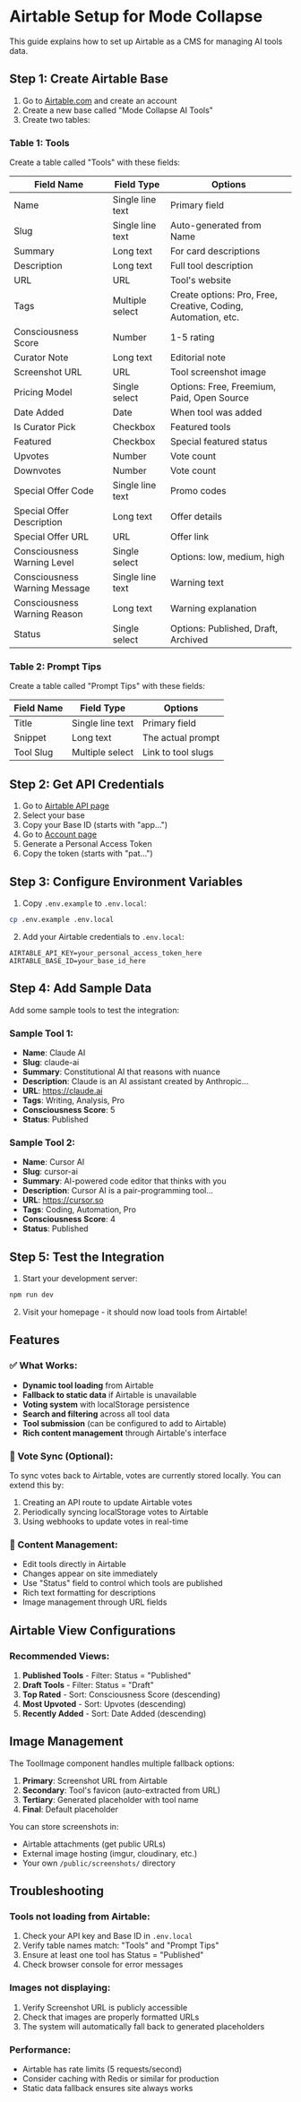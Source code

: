 # Airtable Setup for Mode Collapse

This guide explains how to set up Airtable as a CMS for managing AI tools data.

## Step 1: Create Airtable Base

1. Go to [Airtable.com](https://airtable.com) and create an account
2. Create a new base called "Mode Collapse AI Tools"
3. Create two tables:

### Table 1: Tools
Create a table called "Tools" with these fields:

| Field Name | Field Type | Options |
|------------|------------|---------|
| Name | Single line text | Primary field |
| Slug | Single line text | Auto-generated from Name |
| Summary | Long text | For card descriptions |
| Description | Long text | Full tool description |
| URL | URL | Tool's website |
| Tags | Multiple select | Create options: Pro, Free, Creative, Coding, Automation, etc. |
| Consciousness Score | Number | 1-5 rating |
| Curator Note | Long text | Editorial note |
| Screenshot URL | URL | Tool screenshot image |
| Pricing Model | Single select | Options: Free, Freemium, Paid, Open Source |
| Date Added | Date | When tool was added |
| Is Curator Pick | Checkbox | Featured tools |
| Featured | Checkbox | Special featured status |
| Upvotes | Number | Vote count |
| Downvotes | Number | Vote count |
| Special Offer Code | Single line text | Promo codes |
| Special Offer Description | Long text | Offer details |
| Special Offer URL | URL | Offer link |
| Consciousness Warning Level | Single select | Options: low, medium, high |
| Consciousness Warning Message | Single line text | Warning text |
| Consciousness Warning Reason | Long text | Warning explanation |
| Status | Single select | Options: Published, Draft, Archived |

### Table 2: Prompt Tips
Create a table called "Prompt Tips" with these fields:

| Field Name | Field Type | Options |
|------------|------------|---------|
| Title | Single line text | Primary field |
| Snippet | Long text | The actual prompt |
| Tool Slug | Multiple select | Link to tool slugs |

## Step 2: Get API Credentials

1. Go to [Airtable API page](https://airtable.com/api)
2. Select your base
3. Copy your Base ID (starts with "app...")
4. Go to [Account page](https://airtable.com/account) 
5. Generate a Personal Access Token
6. Copy the token (starts with "pat...")

## Step 3: Configure Environment Variables

1. Copy `.env.example` to `.env.local`:
```bash
cp .env.example .env.local
```

2. Add your Airtable credentials to `.env.local`:
```env
AIRTABLE_API_KEY=your_personal_access_token_here
AIRTABLE_BASE_ID=your_base_id_here
```

## Step 4: Add Sample Data

Add some sample tools to test the integration:

### Sample Tool 1:
- **Name**: Claude AI
- **Slug**: claude-ai  
- **Summary**: Constitutional AI that reasons with nuance
- **Description**: Claude is an AI assistant created by Anthropic...
- **URL**: https://claude.ai
- **Tags**: Writing, Analysis, Pro
- **Consciousness Score**: 5
- **Status**: Published

### Sample Tool 2:
- **Name**: Cursor AI
- **Slug**: cursor-ai
- **Summary**: AI-powered code editor that thinks with you  
- **Description**: Cursor AI is a pair-programming tool...
- **URL**: https://cursor.so
- **Tags**: Coding, Automation, Pro
- **Consciousness Score**: 4
- **Status**: Published

## Step 5: Test the Integration

1. Start your development server:
```bash
npm run dev
```

2. Visit your homepage - it should now load tools from Airtable!

## Features

### ✅ What Works:
- **Dynamic tool loading** from Airtable
- **Fallback to static data** if Airtable is unavailable
- **Voting system** with localStorage persistence  
- **Search and filtering** across all tool data
- **Tool submission** (can be configured to add to Airtable)
- **Rich content management** through Airtable's interface

### 🔄 Vote Sync (Optional):
To sync votes back to Airtable, votes are currently stored locally. You can extend this by:
1. Creating an API route to update Airtable votes
2. Periodically syncing localStorage votes to Airtable
3. Using webhooks to update votes in real-time

### 📝 Content Management:
- Edit tools directly in Airtable
- Changes appear on site immediately
- Use "Status" field to control which tools are published
- Rich text formatting for descriptions
- Image management through URL fields

## Airtable View Configurations

### Recommended Views:
1. **Published Tools** - Filter: Status = "Published"
2. **Draft Tools** - Filter: Status = "Draft"  
3. **Top Rated** - Sort: Consciousness Score (descending)
4. **Most Upvoted** - Sort: Upvotes (descending)
5. **Recently Added** - Sort: Date Added (descending)

## Image Management

The ToolImage component handles multiple fallback options:
1. **Primary**: Screenshot URL from Airtable
2. **Secondary**: Tool's favicon (auto-extracted from URL)
3. **Tertiary**: Generated placeholder with tool name
4. **Final**: Default placeholder

You can store screenshots in:
- Airtable attachments (get public URLs)
- External image hosting (imgur, cloudinary, etc.)
- Your own `/public/screenshots/` directory

## Troubleshooting

### Tools not loading from Airtable:
1. Check your API key and Base ID in `.env.local`
2. Verify table names match: "Tools" and "Prompt Tips"
3. Ensure at least one tool has Status = "Published"
4. Check browser console for error messages

### Images not displaying:
1. Verify Screenshot URL is publicly accessible
2. Check that images are properly formatted URLs
3. The system will automatically fall back to generated placeholders

### Performance:
- Airtable has rate limits (5 requests/second)
- Consider caching with Redis or similar for production
- Static data fallback ensures site always works